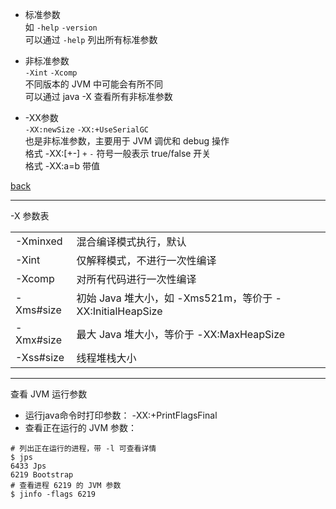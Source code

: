 - 标准参数  
如 `-help` `-version`  
可以通过 `-help` 列出所有标准参数  

- 非标准参数  
`-Xint`  `-Xcomp`  
不同版本的 JVM 中可能会有所不同  
可以通过 java -X 查看所有非标准参数  

- -XX参数  
`-XX:newSize`  `-XX:+UseSerialGC`  
也是非标准参数，主要用于 JVM 调优和 debug 操作  
格式 -XX:[+-]  `+` `-` 符号一般表示 true/false 开关  
格式 -XX:a=b 带值  

[back](../7.md)  

--- 

-X 参数表  

| | |
| :- | :- |
| -Xminxed | 混合编译模式执行，默认 |
| -Xint | 仅解释模式，不进行一次性编译 | 
| -Xcomp | 对所有代码进行一次性编译 |  
| -Xms#size | 初始 Java 堆大小，如 -Xms521m，等价于 -XX:InitialHeapSize | 
| -Xmx#size | 最大 Java 堆大小，等价于 -XX:MaxHeapSize | 
| -Xss#size | 线程堆栈大小 | 

---  

查看 JVM 运行参数  

- 运行java命令时打印参数：  -XX:+PrintFlagsFinal  
- 查看正在运行的 JVM 参数：  
```
# 列出正在运行的进程，带 -l 可查看详情   
$ jps
6433 Jps
6219 Bootstrap
# 查看进程 6219 的 JVM 参数  
$ jinfo -flags 6219  
```